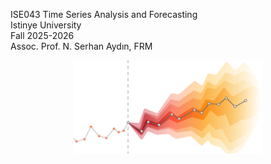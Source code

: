 ISE043 Time Series Analysis and Forecasting<br>
Istinye University<br>
Fall 2025-2026<br>
Assoc. Prof. N. Serhan Aydın, FRM<br>

<img src="media/logo.png" style="width: 60%; display: block; margin: auto;">
